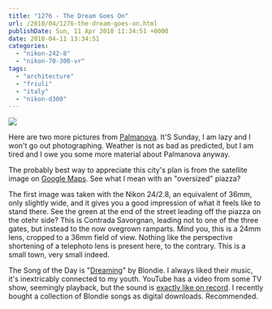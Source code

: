 ```yaml
---
title: "1276 - The Dream Goes On"
url: /2010/04/1276-the-dream-goes-on.html
publishDate: Sun, 11 Apr 2010 11:34:51 +0000
date: 2010-04-11 13:34:51
categories: 
  - "nikon-242-8"
  - "nikon-70-300-vr"
tags: 
  - "architecture"
  - "friuli"
  - "italy"
  - "nikon-d300"
---
```

<a target="_blank" href="https://d25zfm9zpd7gm5.cloudfront.net/1200x1200/2010/20100410_161230_ps.jpg"><img src="https://d25zfm9zpd7gm5.cloudfront.net/0600x0600/2010/20100410_161230_ps.jpg" /></a>

Here are two more pictures from <a target="_blank" href="http://en.wikipedia.org/wiki/Palmanova">Palmanova</a>. It'S Sunday, I am lazy and I won't go out photographing. Weather is not as bad as predicted, but I am tired and I owe you some more material about Palmanova anyway.

The probably best way to appreciate this city's plan is from the satellite image on <a href="http://maps.google.com/maps?f=q&source=s_q&hl=de&geocode=&q=palmanova,+it&sll=48.208333,16.373056&sspn=1.663812,1.870422&ie=UTF8&hq=&hnear=Palmanova+Udine,+Friaul-Julisch-Venetien,+Italien&ll=45.907211,13.311138&spn=0.013572,0.014613&t=h&z=16">Google Maps</a>. See what I mean with an "oversized" piazza? 

<a target="_blank" href="https://d25zfm9zpd7gm5.cloudfront.net/1200x1200/2010/20100410_153745_ps.jpg"><img style="margin: 0pt 10px 0pt 0px; float: left;" src="https://d25zfm9zpd7gm5.cloudfront.net/0150x0150/2010/20100410_153745_ps.jpg" alt="" border="0" /></a> The first image was taken with the Nikon 24/2.8, an equivalent of 36mm, only slightly wide, and it gives you a good impression of what it feels like to stand there. See the green at the end of the street leading off the piazza on the otehr side? This is Contrada Savorgnan, leading not to one of the three gates, but instead to the now ovegrown ramparts. Mind you, this is a 24mm lens, cropped to a 36mm field of view. Nothing like the perspective shortening of a telephoto lens is present here, to the contrary. This is a small town, very small indeed.

 The Song of the Day is "<a target="_blank" href="http://www.lyricsmode.com/lyrics/b/blondie/dreaming.html">Dreaming</a>" by Blondie. I always liked their music, it's inextricably connected to my youth. YouTube has a video from some TV show, seemingly playback, but the sound is <a target="_blank" href="http://www.youtube.com/watch?v=yIjxGKLTADE">exactly like on record</a>. I recently bought a collection of Blondie songs as digital downloads. Recommended.
